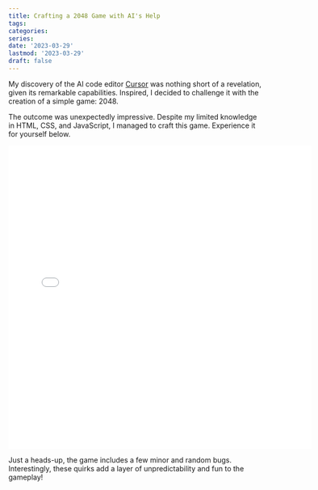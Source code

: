```yaml
---
title: Crafting a 2048 Game with AI's Help
tags:
categories:
series: 
date: '2023-03-29'
lastmod: '2023-03-29'
draft: false
---
```


My discovery of the AI code editor [Cursor](https://cursor.sh/) was nothing short of a revelation, given its remarkable capabilities. 
Inspired, I decided to challenge it with the creation of a simple game: 2048. 

<!--more-->

The outcome was unexpectedly impressive. 
Despite my limited knowledge in HTML, CSS, and JavaScript, I managed to craft this game. 
Experience it for yourself below.

<div style="text-align:center;">
    <iframe src="/en/projects/game-2048/index.html" style="width: 600px; height: 600px; border: 0;"></iframe>
</div>

Just a heads-up, the game includes a few minor and random bugs. Interestingly, these quirks add a layer of unpredictability and fun to the gameplay!